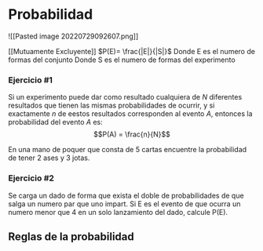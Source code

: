 # Probabilidad
![[Pasted image 20220729092607.png]]

[[Mutuamente Excluyente]]
$P(E)= \frac{|E|}{|S|}$
Donde E es el numero de formas del conjunto
Donde S es el numero de formas del experimento


### Ejercicio #1
Si un experimento puede dar como resultado cualquiera de $N$ diferentes resultados que tienen las mismas probabilidades de ocurrir, y si exactamente $n$ de eestos resultados corresponden al evento $A$, entonces la probabilidad del evento $A$ es:
$$P(A) = \frac{n}{N}$$

En una mano de poquer que consta de 5 cartas encuentre la probabilidad de tener 2 ases y 3 jotas.

### Ejercicio #2
Se carga un dado de forma que exista el doble de probabilidades de que salga un numero par que uno impart. Si E es el evento de que ocurra un numero menor que 4 en un solo lanzamiento del dado, calcule P(E).

## Reglas de la probabilidad